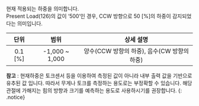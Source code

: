 현재 적용되는 하중을 의미합니다.  
Present Load(126)의 값이 ‘500’인 경우, CCW 방향으로 50 [%]의 하중이 감지되었다는 의미입니다.

| 단위  | 범위   | 상세 설명 |
| :---: | :-----------: | :---: |
| 0.1 [%]  | -1,000 ~ 1,000| 양수(CCW 방향의 하중), 음수(CW 방향의 하중) |

**참고** : 현재하중은 토크센서 등을 이용하여 측정된 값이 아니라 내부 출력 값을 기반으로 유추된 값 입니다. 따라서 무게나 토크를 측정하는 용도로는 부정확할 수 있습니다. 해당 관절에 가해지는 힘의 방향과 크기를 예측하는 용도로 사용하시기를 권장합니다.
{: .notice}
